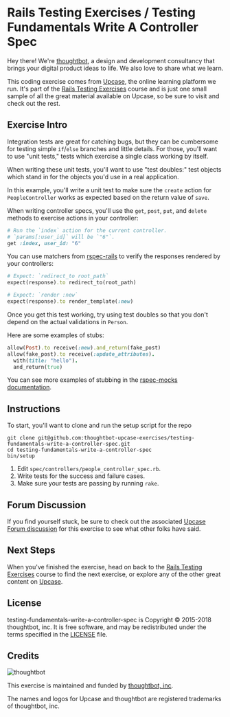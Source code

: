# Rails Testing Exercises / Testing Fundamentals Write A Controller Spec

Hey there! We're [thoughtbot](https://thoughtbot.com), a design and
development consultancy that brings your digital product ideas to life.
We also love to share what we learn.

This coding exercise comes from [Upcase](https://thoughtbot.com/upcase),
the online learning platform we run. It's part of the
[Rails Testing Exercises](https://thoughtbot.com/upcase/rails-testing-exercises) course and is just one small sample of all
the great material available on Upcase, so be sure to visit and check out the rest.

## Exercise Intro

Integration tests are great for catching bugs, but they can be cumbersome for testing simple `if`/`else` branches and little details. For those, you'll want to use "unit tests," tests which exercise a single class working by itself.

When writing these unit tests, you'll want to use "test doubles:" test objects which stand in for the objects you'd use in a real application.

In this example, you'll write a unit test to make sure the `create` action for `PeopleController` works as expected based on the return value of `save`.

When writing controller specs, you'll use the `get`, `post`, `put`, and `delete` methods to exercise actions in your controller:

``` ruby
# Run the `index` action for the current controller.
# `params[:user_id]` will be `"6"`.
get :index, user_id: "6"
```

You can use matchers from [rspec-rails](http://rubydoc.info/gems/rspec-rails/file/README.md) to verify the responses rendered by your controllers:

``` ruby
# Expect: `redirect_to root_path`
expect(response).to redirect_to(root_path)

# Expect: `render :new`
expect(response).to render_template(:new)
```

Once you get this test working, try using test doubles so that you don't depend on the actual validations in `Person`.

Here are some examples of stubs:

``` ruby
allow(Post).to receive(:new).and_return(fake_post)
allow(fake_post).to receive(:update_attributes).
  with(title: "hello").
  and_return(true)
```

You can see more examples of stubbing in the [rspec-mocks documentation](http://rubydoc.info/gems/rspec-mocks).

## Instructions

To start, you'll want to clone and run the setup script for the repo

    git clone git@github.com:thoughtbot-upcase-exercises/testing-fundamentals-write-a-controller-spec.git
    cd testing-fundamentals-write-a-controller-spec
    bin/setup

1. Edit `spec/controllers/people_controller_spec.rb`.
2. Write tests for the success and failure cases.
3. Make sure your tests are passing by running `rake`.

## Forum Discussion

If you find yourself stuck, be sure to check out the associated
[Upcase Forum discussion](https://forum.upcase.com/t/testing-fundamentals-write-a-controller-spec/4569)
for this exercise to see what other folks have said.

## Next Steps

When you've finished the exercise, head on back to the
[Rails Testing Exercises](https://thoughtbot.com/upcase/rails-testing-exercises) course to find the next exercise,
or explore any of the other great content on
[Upcase](https://thoughtbot.com/upcase).

## License

testing-fundamentals-write-a-controller-spec is Copyright © 2015-2018 thoughtbot, inc. It is free software,
and may be redistributed under the terms specified in the
[LICENSE](/LICENSE.md) file.

## Credits

![thoughtbot](https://presskit.thoughtbot.com/assets/images/logo.svg)

This exercise is maintained and funded by
[thoughtbot, inc](http://thoughtbot.com/community).

The names and logos for Upcase and thoughtbot are registered trademarks of
thoughtbot, inc.
